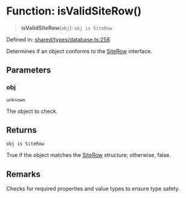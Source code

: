 # Function: isValidSiteRow()

> **isValidSiteRow**(`obj`): `obj is SiteRow`

Defined in: [shared/types/database.ts:258](https://github.com/Nick2bad4u/Uptime-Watcher/blob/8a1973382d5fe14c52996ecda381894eb7ecd4a6/shared/types/database.ts#L258)

Determines if an object conforms to the [SiteRow](../interfaces/SiteRow.md) interface.

## Parameters

### obj

`unknown`

The object to check.

## Returns

`obj is SiteRow`

True if the object matches the [SiteRow](../interfaces/SiteRow.md) structure; otherwise, false.

## Remarks

Checks for required properties and value types to ensure type safety.
